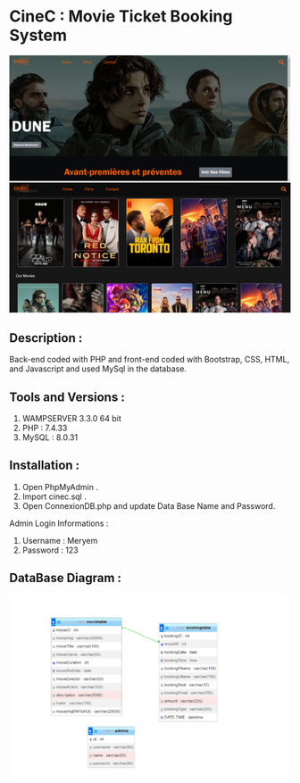 # CineC : Movie Ticket Booking System

![Alt Text](Screenshot1.png)
![Alt Text](Screenshot2.png)

## Description  :
Back-end coded with PHP and front-end coded with Bootstrap, CSS, HTML, and Javascript and used MySql in the database.

## Tools and Versions : 

 1.  WAMPSERVER  3.3.0 64 bit 
 2.	PHP : 7.4.33
 3.	MySQL : 8.0.31
## Installation : 

1)	Open PhpMyAdmin .
2)	Import cinec.sql .
3)	Open ConnexionDB.php and update Data Base Name and Password.

Admin Login Informations :
1)	Username : Meryem
2)	Password : 123


## DataBase Diagram :

![Alt Text](database.png)




















